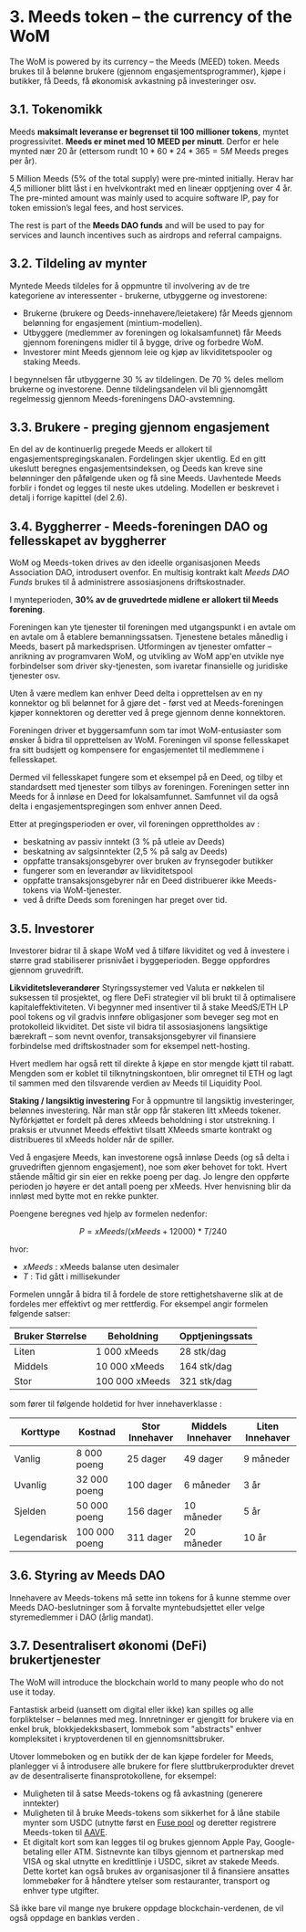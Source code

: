 # 3. Meeds token – the currency of the WoM

The WoM is powered by its currency – the Meeds (MEED) token. Meeds brukes til å belønne brukere (gjennom engasjementsprogrammer), kjøpe i butikker, få Deeds, få økonomisk avkastning på investeringer osv.

## 3.1. Tokenomikk

Meeds **maksimalt leveranse er begrenset til 100 millioner tokens**, myntet progressivitet. **Meeds er minet med 10 MEED per minutt**. Derfor er hele mynted nær 20 år (ettersom rundt $10*60*24*365 = 5M$ Meeds preges per år).

5 Million Meeds (5% of the total supply) were pre-minted initially. Herav har 4,5 millioner blitt låst i en hvelvkontrakt med en lineær opptjening over 4 år. The pre-minted amount was mainly used to acquire software IP, pay for token emission’s legal fees, and host services.

The rest is part of the __Meeds DAO funds__ and will be used to pay for services and launch incentives such as airdrops and referral campaigns.


## 3.2. Tildeling av mynter

Myntede Meeds tildeles for å oppmuntre til involvering av de tre kategoriene av interessenter - brukerne, utbyggerne og investorene:

- Brukerne (brukere og Deeds-innehavere/leietakere) får Meeds gjennom belønning for engasjement (mintium-modellen).
- Utbyggere (medlemmer av foreningen og lokalsamfunnet) får Meeds gjennom foreningens midler til å bygge, drive og forbedre WoM.
- Investorer mint Meeds gjennom leie og kjøp av likviditetspooler og staking Meeds.

I begynnelsen får utbyggerne 30 % av tildelingen. De 70 % deles mellom brukerne og investorene. Denne tildelingsandelen vil bli gjennomgått regelmessig gjennom Meeds-foreningens DAO-avstemning.

## 3.3. Brukere - preging gjennom engasjement

En del av de kontinuerlig pregede Meeds er allokert til engasjementspregingskanalen. Fordelingen skjer ukentlig. Ed en gitt ukeslutt beregnes engasjementsindeksen, og Deeds kan kreve sine belønninger den påfølgende uken og få sine Meeds. Uavhentede Meeds forblir i fondet og legges til neste ukes utdeling. Modellen er beskrevet i detalj i forrige kapittel (del 2.6).

## 3.4. Byggherrer - Meeds-foreningen DAO og fellesskapet av byggherrer

WoM og Meeds-token drives av den ideelle organisasjonen Meeds Association DAO, introdusert ovenfor. En multisig kontrakt kalt _Meeds DAO Funds_ brukes til å administrere assosiasjonens driftskostnader.

I mynteperioden, **30% av de gruvedrtede midlene er allokert til Meeds forening**.

Foreningen kan yte tjenester til foreningen med utgangspunkt i en avtale om en avtale om å etablere bemanningssatsen. Tjenestene betales månedlig i Meeds, basert på markedsprisen. Utformingen av tjenester omfatter – anrikning av programvaren WoM, og utvikling av WoM app'en utvikle nye forbindelser som driver sky-tjenesten, som ivaretar finansielle og juridiske tjenester osv.

Uten å være medlem kan enhver Deed delta i opprettelsen av en ny konnektor og bli belønnet for å gjøre det - først ved at Meeds-foreningen kjøper konnektoren og deretter ved å prege gjennom denne konnektoren.

Foreningen driver et byggersamfunn som tar imot WoM-entusiaster som ønsker å bidra til opprettelsen av WoM. Foreningen vil sponse fellesskapet fra sitt budsjett og kompensere for engasjementet til medlemmene i fellesskapet.

Dermed vil fellesskapet fungere som et eksempel på en Deed, og tilby et standardsett med tjenester som tilbys av foreningen. Foreningen setter inn Meeds for å innløse en Deed for lokalsamfunnet. Samfunnet vil da også delta i engasjementspregingen som enhver annen Deed.

Etter at pregingsperioden er over, vil foreningen opprettholdes av :

- beskatning av passiv inntekt (3 % på utleie av Deeds)
- beskatning av salgsinntekter (2,5 % på salg av Deeds)
- oppfatte transaksjonsgebyrer over bruken av frynsegoder butikker
- fungerer som en leverandør av likviditetspool
- oppfatte transaksjonsgebyrer når en Deed distribuerer ikke Meeds-tokens via WoM-tjenester.
- ved å drifte Deeds som foreningen har preget over tid.


## 3.5. Investorer

Investorer bidrar til å skape WoM ved å tilføre likviditet og ved å investere i større grad stabiliserer prisnivået i byggeperioden. Begge oppfordres gjennom gruvedrift.

**Likviditetsleverandører** Styringssystemer ved Valuta er nøkkelen til suksessen til prosjektet, og flere DeFi strategier vil bli brukt til å optimalisere kapitaleffektiviteten. Vi begynner med insentiver til å stake MeedS/ETH LP pool tokens og vil gradvis innføre obligasjoner som beveger seg mot en protokolleid likviditet. Det siste vil bidra til assosiasjonens langsiktige bærekraft – som nevnt ovenfor, transaksjonsgebyrer vil finansiere forbindelse med driftskostnader som for eksempel nett-hosting.

Hvert medlem har også rett til direkte å kjøpe en stor mengde kjøtt til rabatt. Mengden som er koblet til tilknytningskontoen, blir omregnet til ETH og lagt til sammen med den tilsvarende verdien av Meeds til Liquidity Pool.

**Staking / langsiktig investering** For å oppmuntre til langsiktig investeringer, belønnes investering. Når man står opp får stakeren litt xMeeds tokener. Nyfôrkjøttet er fordelt på deres xMeeds beholdning i stor utstrekning. I praksis er utvunnet Meeds effektivt tilsatt XMeeds smarte kontrakt og distribueres til xMeeds holder når de spiller.

Ved å engasjere Meeds, kan investorene også innløse Deeds (og så delta i gruvedriften gjennom engasjement), noe som øker behovet for tokt. Hvert stående måltid gir sin eier en rekke poeng per dag. Jo lengre den oppførte perioden jo høyere er det antall poeng per xMeeds. Hver henvisning blir da innløst med bytte mot en rekke punkter.

Poengene beregnes ved hjelp av formelen nedenfor:

 $$ P = xMeeds / (xMeeds + 12000) * T / 240 $$

 hvor:

- $xMeeds$ : xMeeds balanse uten desimaler
- $T$ : Tid gått i millisekunder

Formelen unngår å bidra til å fordele de store rettighetshaverne slik at de fordeles mer effektivt og mer rettferdig. For eksempel angir formelen følgende satser:

| **Bruker Størrelse** | **Beholdning** | **Opptjeningssats** |
| -------------------- | -------------- | ------------------- |
| Liten                | 1 000 xMeeds   | 28 stk/dag          |
| Middels              | 10 000 xMeeds  | 164 stk/dag         |
| Stor                 | 100 000 xMeeds | 321 stk/dag         |


som fører til følgende holdetid for hver innehaverklasse :

| **Korttype** | **Kostnad**   | **Stor Innehaver** | **Middels Innehaver** | **Liten Innehaver** |
| ------------ | ------------- | ------------------ | --------------------- | ------------------- |
| Vanlig       | 8 000 poeng   | 25 dager           | 49 dager              | 9 måneder           |
| Uvanlig      | 32 000 poeng  | 100 dager          | 6 måneder             | 3 år                |
| Sjelden      | 50 000 poeng  | 156 dager          | 10 måneder            | 5 år                |
| Legendarisk  | 100 000 poeng | 311 dager          | 20 måneder            | 10 år               |

## 3.6. Styring av Meeds DAO

Innehavere av Meeds-tokens må sette inn tokens for å kunne stemme over Meeds DAO-beslutninger som å forvalte myntebudsjettet eller velge styremedlemmer i DAO (årlig mandat).

## 3.7. Desentralisert økonomi (DeFi) brukertjenester

The WoM will introduce the blockchain world to many people who do not use it today.

Fantastisk arbeid (uansett om digital eller ikke) kan spilles og alle forpliktelser – belønnes med meg. Innretninger er gjengitt for brukere via en enkel bruk, blokkjedekksbasert, lommebok som "abstracts" enhver kompleksitet i kryptoverdenen til en gjennomsnittsbruker.

Utover lommeboken og en butikk der de kan kjøpe fordeler for Meeds, planlegger vi å introdusere alle brukere for flere sluttbrukerprodukter drevet av de desentraliserte finansprotokollene, for eksempel:

- Muligheten til å satse Meeds-tokens og få avkastning (generere inntekter)
- Muligheten til å bruke Meeds-tokens som sikkerhet for å låne stabile mynter som USDC (utnytte først en [Fuse pool](https://app.rari.capital/fuse) og deretter registrere Meeds-token til [AAVE](https://aave.com/).
- Et digitalt kort som kan legges til og brukes gjennom Apple Pay, Google-betaling eller ATM. Sistnevnte kan tilbys gjennom et partnerskap med VISA og skal utnytte en kredittlinje i USDC, sikret av stakede Meeds. Dette kortet kan også brukes av organisasjoner til å finansiere ansattes lommebøker for å håndtere ytelser som restauranter, transport og enhver type utgifter.

Så ikke bare vil mange nye brukere oppdage blockchain-verdenen, de vil også oppdage en bankløs verden .

 
